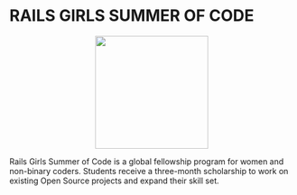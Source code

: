 # RAILS GIRLS SUMMER OF CODE

<p align="center">
     <img width =200 height =200 src="https://www.google.com/imgres?imgurl=https%3A%2F%2Fabout.gitlab.com%2Fimages%2Fblogimages%2Frgsoc_logo.png&imgrefurl=https%3A%2F%2Fabout.gitlab.com%2Fblog%2F2016%2F02%2F23%2Frails-girls-summer-of-code-2016%2F&tbnid=hmWeTTUwruqC8M&vet=12ahUKEwj-1aqoo87zAhXUMnIKHTzPBIEQMygBegQIARAS..i&docid=TpBFAk_Leks_EM&w=967&h=358&q=RAILS%20GIRLS%20SUMMER%20OF%20CODE%20image%20wikipedia&ved=2ahUKEwj-1aqoo87zAhXUMnIKHTzPBIEQMygBegQIARAS" /></p>
     
<p>Rails Girls Summer of Code is a global fellowship program for women and non-binary coders. Students receive a three-month scholarship to work on existing Open Source projects and expand their skill set.</p>
